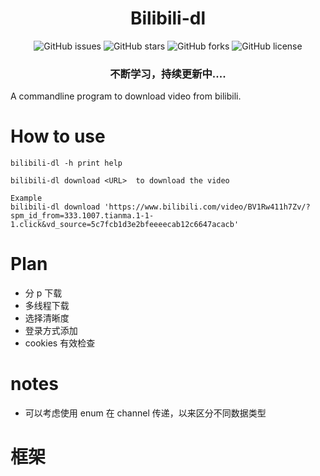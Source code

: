 <h1 align="center">Bilibili-dl</h1>
<p align="center" class="shields">
    <a href="https://github.com/jw-jackson/bilibili-dl/issues" style="text-decoration:none">
        <img src="https://img.shields.io/github/issues/jw-jackson/bilibili-dl.svg" alt="GitHub issues"/>
    </a>
    <a href="https://github.com/jw-jackson/bilibili-dl/stargazers" style="text-decoration:none" >
        <img src="https://img.shields.io/github/stars/jw-jackson/bilibili-dl.svg" alt="GitHub stars"/>
    </a>
    <a href="https://github.com/jw-jackson/bilibili-dl/network" style="text-decoration:none" >
        <img src="https://img.shields.io/github/forks/jw-jackson/bilibili-dl.svg" alt="GitHub forks"/>
    </a>
    <a href="https://github.com/jw-jackson/bilibili-dl/blob/master/LICENSE" style="text-decoration:none" >
        <img src="https://img.shields.io/badge/License-GPLv3-blue.svg" alt="GitHub license"/>
    </a>
</p>
<h3 align="center">不断学习，持续更新中....</h3>


A commandline program to download video from bilibili.

# How to use
```
bilibili-dl -h print help

bilibili-dl download <URL>  to download the video

Example
bilibili-dl download 'https://www.bilibili.com/video/BV1Rw411h7Zv/?spm_id_from=333.1007.tianma.1-1-1.click&vd_source=5c7fcb1d3e2bfeeeecab12c6647acacb'
```

# Plan
* 分 p 下载
* 多线程下载
* 选择清晰度
* 登录方式添加
* cookies 有效检查




# notes
* 可以考虑使用 enum 在 channel 传递，以来区分不同数据类型




# 框架






















